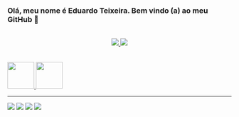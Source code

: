 ### Olá, meu nome é Eduardo Teixeira. Bem vindo (a) ao meu GitHub 👋
<br/>
<div align="center">
  <a href="https://github.com/eduardo-teixeira">
  <img widht="48%" src="https://github-readme-stats.vercel.app/api?username=eduardo-teixeira&show_icons=true&theme=dracula&include_all_commits=true&count_private=true"/>
    <img widht="48%" src="https://github-readme-stats.vercel.app/api/top-langs/?username=eduardo-teixeira&layout=compact&langs_count=7&theme=dracula"/>
    </div>
<div>
<br/>
 <div style="display: inline_block"><br>
   <img height="60em" src="https://cdn.jsdelivr.net/gh/devicons/devicon/icons/oracle/oracle-original.svg" />
   <img  height="60em" src="https://cdn.jsdelivr.net/gh/devicons/devicon/icons/javascript/javascript-original.svg"/>       
</div><hr/>
  <a align="center" alt="icon_instagram" href="https://www.instagram.com/eduardo_felic/" target="_blank"><img src="https://img.shields.io/badge/Instagram-E4405F?style=for-the-badge&logo=instagram&logoColor=white" target="_blank"></a>
  <a href="https://t.me/eduardoteixeira" target="_blank"><img src="https://img.shields.io/badge/Telegram-2CA5E0?style=for-the-badge&logo=telegram&logoColor=white" target="_blank"></a>
  <a href="https://www.linkedin.com/in/eduardo-teixeira" target="_blank"><img src="https://img.shields.io/badge/-LinkedIn-%230077B5?style=for-the-badge&logo=linkedin&logoColor=white" target="_blank"></a>
  <a href="mailto:eduardo_teixeiraa@hotmail.com" target="_blank"><img src="https://img.shields.io/badge/Microsoft_Outlook-0078D4?style=for-the-badge&logo=microsoft-outlook&logoColor=white" target="_blank"</a>

</div>
